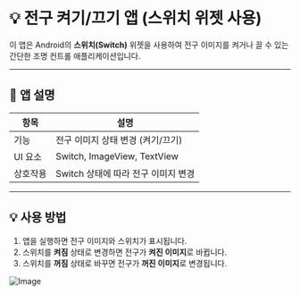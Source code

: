 # 💡 전구 켜기/끄기 앱 (스위치 위젯 사용)

이 앱은 Android의 **스위치(Switch)** 위젯을 사용하여 전구 이미지를 켜거나 끌 수 있는 간단한 조명 컨트롤 애플리케이션입니다.

---

## 📱 앱 설명

| 항목 | 설명 |
|------|------|
| 기능 | 전구 이미지 상태 변경 (켜기/끄기) |
| UI 요소 | Switch, ImageView, TextView |
| 상호작용 | Switch 상태에 따라 전구 이미지 변경 |

---

## 💡 사용 방법

1. 앱을 실행하면 전구 이미지와 스위치가 표시됩니다.
2. 스위치를 **켜짐** 상태로 변경하면 전구가 **켜진 이미지**로 바뀝니다.
3. 스위치를 **꺼짐** 상태로 바꾸면 전구가 **꺼진 이미지**로 변경됩니다.

![Image](https://github.com/user-attachments/assets/a7746fad-1c30-401a-a680-777d7bfbecf1)

